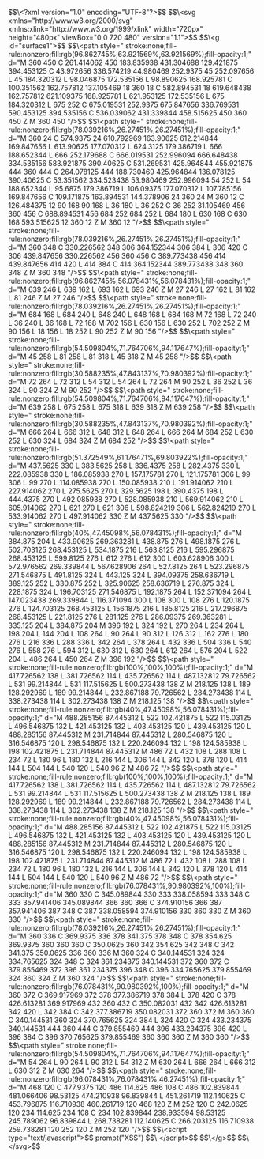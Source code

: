 &dollar;&dollar;&bsol;&lt;&quest;&#120;&#109;&#108;&#32;&#118;&#101;&#114;&#115;&#105;&#111;&#110;&equals;&quot;&#49;&period;&#48;&quot;&#32;&#101;&#110;&#99;&#111;&#100;&#105;&#110;&#103;&equals;&quot;&#85;&#84;&#70;&#45;&#56;&quot;&quest;&gt;&dollar;&dollar;&NewLine;&dollar;&dollar;&bsol;&lt;&#115;&#118;&#103;&#32;&#120;&#109;&#108;&#110;&#115;&equals;&quot;&#104;&#116;&#116;&#112;&colon;&sol;&sol;&#119;&#119;&#119;&period;&#119;&#51;&period;&#111;&#114;&#103;&sol;&#50;&#48;&#48;&#48;&sol;&#115;&#118;&#103;&quot;&#32;&#120;&#109;&#108;&#110;&#115;&colon;&#120;&#108;&#105;&#110;&#107;&equals;&quot;&#104;&#116;&#116;&#112;&colon;&sol;&sol;&#119;&#119;&#119;&period;&#119;&#51;&period;&#111;&#114;&#103;&sol;&#49;&#57;&#57;&#57;&sol;&#120;&#108;&#105;&#110;&#107;&quot;&#32;&#119;&#105;&#100;&#116;&#104;&equals;&quot;&#55;&#50;&#48;&#112;&#120;&quot;&#32;&#104;&#101;&#105;&#103;&#104;&#116;&equals;&quot;&#52;&#56;&#48;&#112;&#120;&quot;&#32;&#118;&#105;&#101;&#119;&#66;&#111;&#120;&equals;&quot;&#48;&#32;&#48;&#32;&#55;&#50;&#48;&#32;&#52;&#56;&#48;&quot;&#32;&#118;&#101;&#114;&#115;&#105;&#111;&#110;&equals;&quot;&#49;&period;&#49;&quot;&gt;&dollar;&dollar;&NewLine;&dollar;&dollar;&bsol;&lt;&#103;&#32;&#105;&#100;&equals;&quot;&#115;&#117;&#114;&#102;&#97;&#99;&#101;&#49;&quot;&gt;&dollar;&dollar;&NewLine;&dollar;&dollar;&bsol;&lt;&#112;&#97;&#116;&#104;&#32;&#115;&#116;&#121;&#108;&#101;&equals;&quot;&#32;&#115;&#116;&#114;&#111;&#107;&#101;&colon;&#110;&#111;&#110;&#101;&semi;&#102;&#105;&#108;&#108;&#45;&#114;&#117;&#108;&#101;&colon;&#110;&#111;&#110;&#122;&#101;&#114;&#111;&semi;&#102;&#105;&#108;&#108;&colon;&#114;&#103;&#98;&lpar;&#57;&#54;&period;&#56;&#54;&#50;&#55;&#52;&#53;&percnt;&comma;&#54;&#51;&period;&#57;&#50;&#49;&#53;&#54;&#57;&percnt;&comma;&#54;&#51;&period;&#57;&#50;&#49;&#53;&#54;&#57;&percnt;&rpar;&semi;&#102;&#105;&#108;&#108;&#45;&#111;&#112;&#97;&#99;&#105;&#116;&#121;&colon;&#49;&semi;&quot;&#32;&#100;&equals;&quot;&#77;&#32;&#51;&#54;&#48;&#32;&#52;&#53;&#48;&#32;&#67;&#32;&#50;&#54;&#49;&period;&#52;&#49;&#52;&#48;&#54;&#50;&#32;&#52;&#53;&#48;&#32;&#49;&#56;&#51;&period;&#56;&#51;&#53;&#57;&#51;&#56;&#32;&#52;&#51;&#49;&period;&#51;&#48;&#52;&#54;&#56;&#56;&#32;&#49;&#50;&#57;&period;&#52;&#50;&#49;&#56;&#55;&#53;&#32;&#51;&#57;&#52;&period;&#52;&#53;&#51;&#49;&#50;&#53;&#32;&#67;&#32;&#52;&#51;&period;&#57;&#55;&#50;&#54;&#53;&#54;&#32;&#51;&#51;&#54;&period;&#53;&#55;&#52;&#50;&#49;&#57;&#32;&#52;&#52;&period;&#57;&#56;&#48;&#52;&#54;&#57;&#32;&#50;&#53;&#50;&period;&#57;&#51;&#55;&#53;&#32;&#52;&#53;&#32;&#50;&#53;&#50;&period;&#48;&#57;&#55;&#54;&#53;&#54;&#32;&#76;&#32;&#52;&#53;&#32;&#49;&#56;&#52;&period;&#51;&#50;&#48;&#51;&#49;&#50;&#32;&#76;&#32;&#57;&#56;&period;&#48;&#52;&#54;&#56;&#55;&#53;&#32;&#49;&#55;&#50;&period;&#53;&#51;&#53;&#49;&#53;&#54;&#32;&#76;&#32;&#57;&#56;&period;&#56;&#57;&#48;&#54;&#50;&#53;&#32;&#49;&#54;&#56;&period;&#57;&#50;&#53;&#55;&#56;&#49;&#32;&#67;&#32;&#49;&#48;&#48;&period;&#51;&#53;&#49;&#53;&#54;&#50;&#32;&#49;&#54;&#50;&period;&#55;&#53;&#55;&#56;&#49;&#50;&#32;&#49;&#51;&#55;&period;&#49;&#48;&#53;&#52;&#54;&#57;&#32;&#49;&#56;&#32;&#51;&#54;&#48;&#32;&#49;&#56;&#32;&#67;&#32;&#53;&#56;&#50;&period;&#56;&#57;&#52;&#53;&#51;&#49;&#32;&#49;&#56;&#32;&#54;&#49;&#57;&period;&#54;&#52;&#56;&#52;&#51;&#56;&#32;&#49;&#54;&#50;&period;&#55;&#53;&#55;&#56;&#49;&#50;&#32;&#54;&#50;&#49;&period;&#49;&#48;&#57;&#51;&#55;&#53;&#32;&#49;&#54;&#56;&period;&#57;&#50;&#53;&#55;&#56;&#49;&#32;&#76;&#32;&#54;&#50;&#49;&period;&#57;&#53;&#51;&#49;&#50;&#53;&#32;&#49;&#55;&#50;&period;&#53;&#51;&#53;&#49;&#53;&#54;&#32;&#76;&#32;&#54;&#55;&#53;&#32;&#49;&#56;&#52;&period;&#51;&#50;&#48;&#51;&#49;&#50;&#32;&#76;&#32;&#54;&#55;&#53;&#32;&#50;&#53;&#50;&#32;&#67;&#32;&#54;&#55;&#53;&period;&#48;&#49;&#57;&#53;&#51;&#49;&#32;&#50;&#53;&#50;&period;&#57;&#51;&#55;&#53;&#32;&#54;&#55;&#53;&period;&#56;&#52;&#55;&#54;&#53;&#54;&#32;&#51;&#51;&#54;&period;&#55;&#54;&#57;&#53;&#51;&#49;&#32;&#53;&#57;&#48;&period;&#52;&#53;&#51;&#49;&#50;&#53;&#32;&#51;&#57;&#52;&period;&#53;&#51;&#53;&#49;&#53;&#54;&#32;&#67;&#32;&#53;&#51;&#54;&period;&#48;&#51;&#57;&#48;&#54;&#50;&#32;&#52;&#51;&#49;&period;&#51;&#51;&#57;&#56;&#52;&#52;&#32;&#52;&#53;&#56;&period;&#53;&#49;&#53;&#54;&#50;&#53;&#32;&#52;&#53;&#48;&#32;&#51;&#54;&#48;&#32;&#52;&#53;&#48;&#32;&#90;&#32;&#77;&#32;&#51;&#54;&#48;&#32;&#52;&#53;&#48;&#32;&quot;&sol;&gt;&dollar;&dollar;&NewLine;&dollar;&dollar;&bsol;&lt;&#112;&#97;&#116;&#104;&#32;&#115;&#116;&#121;&#108;&#101;&equals;&quot;&#32;&#115;&#116;&#114;&#111;&#107;&#101;&colon;&#110;&#111;&#110;&#101;&semi;&#102;&#105;&#108;&#108;&#45;&#114;&#117;&#108;&#101;&colon;&#110;&#111;&#110;&#122;&#101;&#114;&#111;&semi;&#102;&#105;&#108;&#108;&colon;&#114;&#103;&#98;&lpar;&#55;&#56;&period;&#48;&#51;&#57;&#50;&#49;&#54;&percnt;&comma;&#50;&#54;&period;&#50;&#55;&#52;&#53;&#49;&percnt;&comma;&#50;&#54;&period;&#50;&#55;&#52;&#53;&#49;&percnt;&rpar;&semi;&#102;&#105;&#108;&#108;&#45;&#111;&#112;&#97;&#99;&#105;&#116;&#121;&colon;&#49;&semi;&quot;&#32;&#100;&equals;&quot;&#77;&#32;&#51;&#54;&#48;&#32;&#50;&#52;&#32;&#67;&#32;&#53;&#55;&#52;&period;&#57;&#51;&#55;&#53;&#32;&#50;&#52;&#32;&#54;&#49;&#48;&period;&#55;&#57;&#50;&#57;&#54;&#57;&#32;&#49;&#54;&#51;&period;&#57;&#48;&#54;&#50;&#53;&#32;&#54;&#49;&#50;&period;&#50;&#49;&#52;&#56;&#52;&#52;&#32;&#49;&#54;&#57;&period;&#56;&#52;&#55;&#54;&#53;&#54;&#32;&#76;&#32;&#54;&#49;&#51;&period;&#57;&#48;&#54;&#50;&#53;&#32;&#49;&#55;&#55;&period;&#48;&#55;&#48;&#51;&#49;&#50;&#32;&#76;&#32;&#54;&#50;&#52;&period;&#51;&#49;&#50;&#53;&#32;&#49;&#55;&#57;&period;&#51;&#56;&#54;&#55;&#49;&#57;&#32;&#76;&#32;&#54;&#54;&#54;&#32;&#49;&#56;&#56;&period;&#54;&#53;&#50;&#51;&#52;&#52;&#32;&#76;&#32;&#54;&#54;&#54;&#32;&#50;&#53;&#50;&period;&#49;&#55;&#57;&#54;&#56;&#56;&#32;&#67;&#32;&#54;&#54;&#54;&period;&#48;&#49;&#57;&#53;&#51;&#49;&#32;&#50;&#53;&#50;&period;&#57;&#57;&#54;&#48;&#57;&#52;&#32;&#54;&#54;&#54;&period;&#54;&#52;&#56;&#52;&#51;&#56;&#32;&#51;&#51;&#52;&period;&#53;&#51;&#53;&#49;&#53;&#54;&#32;&#53;&#56;&#51;&period;&#57;&#50;&#49;&#56;&#55;&#53;&#32;&#51;&#57;&#48;&period;&#52;&#48;&#54;&#50;&#53;&#32;&#67;&#32;&#53;&#51;&#49;&period;&#50;&#54;&#57;&#53;&#51;&#49;&#32;&#52;&#50;&#53;&period;&#57;&#54;&#52;&#56;&#52;&#52;&#32;&#52;&#53;&#53;&period;&#57;&#50;&#49;&#56;&#55;&#53;&#32;&#52;&#52;&#52;&#32;&#51;&#54;&#48;&#32;&#52;&#52;&#52;&#32;&#67;&#32;&#50;&#54;&#52;&period;&#48;&#55;&#56;&#49;&#50;&#53;&#32;&#52;&#52;&#52;&#32;&#49;&#56;&#56;&period;&#55;&#51;&#48;&#52;&#54;&#57;&#32;&#52;&#50;&#53;&period;&#57;&#54;&#52;&#56;&#52;&#52;&#32;&#49;&#51;&#54;&period;&#48;&#55;&#56;&#49;&#50;&#53;&#32;&#51;&#57;&#48;&period;&#52;&#48;&#54;&#50;&#53;&#32;&#67;&#32;&#53;&#51;&period;&#51;&#53;&#49;&#53;&#54;&#50;&#32;&#51;&#51;&#52;&period;&#53;&#50;&#51;&#52;&#51;&#56;&#32;&#53;&#51;&period;&#57;&#56;&#48;&#52;&#54;&#57;&#32;&#50;&#53;&#50;&period;&#57;&#57;&#54;&#48;&#57;&#52;&#32;&#53;&#52;&#32;&#50;&#53;&#50;&#32;&#76;&#32;&#53;&#52;&#32;&#49;&#56;&#56;&period;&#54;&#53;&#50;&#51;&#52;&#52;&#32;&#76;&#32;&#57;&#53;&period;&#54;&#56;&#55;&#53;&#32;&#49;&#55;&#57;&period;&#51;&#56;&#54;&#55;&#49;&#57;&#32;&#76;&#32;&#49;&#48;&#54;&period;&#48;&#57;&#51;&#55;&#53;&#32;&#49;&#55;&#55;&period;&#48;&#55;&#48;&#51;&#49;&#50;&#32;&#76;&#32;&#49;&#48;&#55;&period;&#55;&#56;&#53;&#49;&#53;&#54;&#32;&#49;&#54;&#57;&period;&#56;&#52;&#55;&#54;&#53;&#54;&#32;&#67;&#32;&#49;&#48;&#57;&period;&#49;&#55;&#49;&#56;&#55;&#53;&#32;&#49;&#54;&#51;&period;&#56;&#57;&#52;&#53;&#51;&#49;&#32;&#49;&#52;&#52;&period;&#51;&#55;&#56;&#57;&#48;&#54;&#32;&#50;&#52;&#32;&#51;&#54;&#48;&#32;&#50;&#52;&#32;&#77;&#32;&#51;&#54;&#48;&#32;&#49;&#50;&#32;&#67;&#32;&#49;&#50;&#54;&period;&#52;&#56;&#52;&#51;&#55;&#53;&#32;&#49;&#50;&#32;&#57;&#48;&#32;&#49;&#54;&#56;&#32;&#57;&#48;&#32;&#49;&#54;&#56;&#32;&#76;&#32;&#51;&#54;&#32;&#49;&#56;&#48;&#32;&#76;&#32;&#51;&#54;&#32;&#50;&#53;&#50;&#32;&#67;&#32;&#51;&#54;&#32;&#50;&#53;&#50;&#32;&#51;&#49;&period;&#49;&#48;&#53;&#52;&#54;&#57;&#32;&#52;&#53;&#54;&#32;&#51;&#54;&#48;&#32;&#52;&#53;&#54;&#32;&#67;&#32;&#54;&#56;&#56;&period;&#56;&#57;&#52;&#53;&#51;&#49;&#32;&#52;&#53;&#54;&#32;&#54;&#56;&#52;&#32;&#50;&#53;&#50;&#32;&#54;&#56;&#52;&#32;&#50;&#53;&#50;&#32;&#76;&#32;&#54;&#56;&#52;&#32;&#49;&#56;&#48;&#32;&#76;&#32;&#54;&#51;&#48;&#32;&#49;&#54;&#56;&#32;&#67;&#32;&#54;&#51;&#48;&#32;&#49;&#54;&#56;&#32;&#53;&#57;&#51;&period;&#53;&#49;&#53;&#54;&#50;&#53;&#32;&#49;&#50;&#32;&#51;&#54;&#48;&#32;&#49;&#50;&#32;&#90;&#32;&#77;&#32;&#51;&#54;&#48;&#32;&#49;&#50;&#32;&quot;&sol;&gt;&dollar;&dollar;&NewLine;&dollar;&dollar;&bsol;&lt;&#112;&#97;&#116;&#104;&#32;&#115;&#116;&#121;&#108;&#101;&equals;&quot;&#32;&#115;&#116;&#114;&#111;&#107;&#101;&colon;&#110;&#111;&#110;&#101;&semi;&#102;&#105;&#108;&#108;&#45;&#114;&#117;&#108;&#101;&colon;&#110;&#111;&#110;&#122;&#101;&#114;&#111;&semi;&#102;&#105;&#108;&#108;&colon;&#114;&#103;&#98;&lpar;&#55;&#56;&period;&#48;&#51;&#57;&#50;&#49;&#54;&percnt;&comma;&#50;&#54;&period;&#50;&#55;&#52;&#53;&#49;&percnt;&comma;&#50;&#54;&period;&#50;&#55;&#52;&#53;&#49;&percnt;&rpar;&semi;&#102;&#105;&#108;&#108;&#45;&#111;&#112;&#97;&#99;&#105;&#116;&#121;&colon;&#49;&semi;&quot;&#32;&#100;&equals;&quot;&#77;&#32;&#51;&#54;&#48;&#32;&#51;&#52;&#56;&#32;&#67;&#32;&#51;&#51;&#48;&period;&#50;&#50;&#54;&#53;&#54;&#50;&#32;&#51;&#52;&#56;&#32;&#51;&#48;&#54;&#32;&#51;&#54;&#52;&period;&#49;&#53;&#50;&#51;&#52;&#52;&#32;&#51;&#48;&#54;&#32;&#51;&#56;&#52;&#32;&#76;&#32;&#51;&#48;&#54;&#32;&#52;&#50;&#48;&#32;&#67;&#32;&#51;&#48;&#54;&#32;&#52;&#51;&#57;&period;&#56;&#52;&#55;&#54;&#53;&#54;&#32;&#51;&#51;&#48;&period;&#50;&#50;&#54;&#53;&#54;&#50;&#32;&#52;&#53;&#54;&#32;&#51;&#54;&#48;&#32;&#52;&#53;&#54;&#32;&#67;&#32;&#51;&#56;&#57;&period;&#55;&#55;&#51;&#52;&#51;&#56;&#32;&#52;&#53;&#54;&#32;&#52;&#49;&#52;&#32;&#52;&#51;&#57;&period;&#56;&#52;&#55;&#54;&#53;&#54;&#32;&#52;&#49;&#52;&#32;&#52;&#50;&#48;&#32;&#76;&#32;&#52;&#49;&#52;&#32;&#51;&#56;&#52;&#32;&#67;&#32;&#52;&#49;&#52;&#32;&#51;&#54;&#52;&period;&#49;&#53;&#50;&#51;&#52;&#52;&#32;&#51;&#56;&#57;&period;&#55;&#55;&#51;&#52;&#51;&#56;&#32;&#51;&#52;&#56;&#32;&#51;&#54;&#48;&#32;&#51;&#52;&#56;&#32;&#90;&#32;&#77;&#32;&#51;&#54;&#48;&#32;&#51;&#52;&#56;&#32;&quot;&sol;&gt;&dollar;&dollar;&NewLine;&dollar;&dollar;&bsol;&lt;&#112;&#97;&#116;&#104;&#32;&#115;&#116;&#121;&#108;&#101;&equals;&quot;&#32;&#115;&#116;&#114;&#111;&#107;&#101;&colon;&#110;&#111;&#110;&#101;&semi;&#102;&#105;&#108;&#108;&#45;&#114;&#117;&#108;&#101;&colon;&#110;&#111;&#110;&#122;&#101;&#114;&#111;&semi;&#102;&#105;&#108;&#108;&colon;&#114;&#103;&#98;&lpar;&#57;&#54;&period;&#56;&#54;&#50;&#55;&#52;&#53;&percnt;&comma;&#53;&#54;&period;&#48;&#55;&#56;&#52;&#51;&#49;&percnt;&comma;&#53;&#54;&period;&#48;&#55;&#56;&#52;&#51;&#49;&percnt;&rpar;&semi;&#102;&#105;&#108;&#108;&#45;&#111;&#112;&#97;&#99;&#105;&#116;&#121;&colon;&#49;&semi;&quot;&#32;&#100;&equals;&quot;&#77;&#32;&#54;&#51;&#57;&#32;&#50;&#52;&#54;&#32;&#76;&#32;&#54;&#51;&#57;&#32;&#49;&#54;&#50;&#32;&#76;&#32;&#54;&#57;&#51;&#32;&#49;&#54;&#50;&#32;&#76;&#32;&#54;&#57;&#51;&#32;&#50;&#52;&#54;&#32;&#90;&#32;&#77;&#32;&#50;&#55;&#32;&#50;&#52;&#54;&#32;&#76;&#32;&#50;&#55;&#32;&#49;&#54;&#50;&#32;&#76;&#32;&#56;&#49;&#32;&#49;&#54;&#50;&#32;&#76;&#32;&#56;&#49;&#32;&#50;&#52;&#54;&#32;&#90;&#32;&#77;&#32;&#50;&#55;&#32;&#50;&#52;&#54;&#32;&quot;&sol;&gt;&dollar;&dollar;&NewLine;&dollar;&dollar;&bsol;&lt;&#112;&#97;&#116;&#104;&#32;&#115;&#116;&#121;&#108;&#101;&equals;&quot;&#32;&#115;&#116;&#114;&#111;&#107;&#101;&colon;&#110;&#111;&#110;&#101;&semi;&#102;&#105;&#108;&#108;&#45;&#114;&#117;&#108;&#101;&colon;&#110;&#111;&#110;&#122;&#101;&#114;&#111;&semi;&#102;&#105;&#108;&#108;&colon;&#114;&#103;&#98;&lpar;&#55;&#56;&period;&#48;&#51;&#57;&#50;&#49;&#54;&percnt;&comma;&#50;&#54;&period;&#50;&#55;&#52;&#53;&#49;&percnt;&comma;&#50;&#54;&period;&#50;&#55;&#52;&#53;&#49;&percnt;&rpar;&semi;&#102;&#105;&#108;&#108;&#45;&#111;&#112;&#97;&#99;&#105;&#116;&#121;&colon;&#49;&semi;&quot;&#32;&#100;&equals;&quot;&#77;&#32;&#54;&#56;&#52;&#32;&#49;&#54;&#56;&#32;&#76;&#32;&#54;&#56;&#52;&#32;&#50;&#52;&#48;&#32;&#76;&#32;&#54;&#52;&#56;&#32;&#50;&#52;&#48;&#32;&#76;&#32;&#54;&#52;&#56;&#32;&#49;&#54;&#56;&#32;&#76;&#32;&#54;&#56;&#52;&#32;&#49;&#54;&#56;&#32;&#77;&#32;&#55;&#50;&#32;&#49;&#54;&#56;&#32;&#76;&#32;&#55;&#50;&#32;&#50;&#52;&#48;&#32;&#76;&#32;&#51;&#54;&#32;&#50;&#52;&#48;&#32;&#76;&#32;&#51;&#54;&#32;&#49;&#54;&#56;&#32;&#76;&#32;&#55;&#50;&#32;&#49;&#54;&#56;&#32;&#77;&#32;&#55;&#48;&#50;&#32;&#49;&#53;&#54;&#32;&#76;&#32;&#54;&#51;&#48;&#32;&#49;&#53;&#54;&#32;&#76;&#32;&#54;&#51;&#48;&#32;&#50;&#53;&#50;&#32;&#76;&#32;&#55;&#48;&#50;&#32;&#50;&#53;&#50;&#32;&#90;&#32;&#77;&#32;&#57;&#48;&#32;&#49;&#53;&#54;&#32;&#76;&#32;&#49;&#56;&#32;&#49;&#53;&#54;&#32;&#76;&#32;&#49;&#56;&#32;&#50;&#53;&#50;&#32;&#76;&#32;&#57;&#48;&#32;&#50;&#53;&#50;&#32;&#90;&#32;&#77;&#32;&#57;&#48;&#32;&#49;&#53;&#54;&#32;&quot;&sol;&gt;&dollar;&dollar;&NewLine;&dollar;&dollar;&bsol;&lt;&#112;&#97;&#116;&#104;&#32;&#115;&#116;&#121;&#108;&#101;&equals;&quot;&#32;&#115;&#116;&#114;&#111;&#107;&#101;&colon;&#110;&#111;&#110;&#101;&semi;&#102;&#105;&#108;&#108;&#45;&#114;&#117;&#108;&#101;&colon;&#110;&#111;&#110;&#122;&#101;&#114;&#111;&semi;&#102;&#105;&#108;&#108;&colon;&#114;&#103;&#98;&lpar;&#53;&#52;&period;&#53;&#48;&#57;&#56;&#48;&#52;&percnt;&comma;&#55;&#49;&period;&#55;&#54;&#52;&#55;&#48;&#54;&percnt;&comma;&#57;&#52;&period;&#49;&#49;&#55;&#54;&#52;&#55;&percnt;&rpar;&semi;&#102;&#105;&#108;&#108;&#45;&#111;&#112;&#97;&#99;&#105;&#116;&#121;&colon;&#49;&semi;&quot;&#32;&#100;&equals;&quot;&#77;&#32;&#52;&#53;&#32;&#50;&#53;&#56;&#32;&#76;&#32;&#56;&#49;&#32;&#50;&#53;&#56;&#32;&#76;&#32;&#56;&#49;&#32;&#51;&#49;&#56;&#32;&#76;&#32;&#52;&#53;&#32;&#51;&#49;&#56;&#32;&#90;&#32;&#77;&#32;&#52;&#53;&#32;&#50;&#53;&#56;&#32;&quot;&sol;&gt;&dollar;&dollar;&NewLine;&dollar;&dollar;&bsol;&lt;&#112;&#97;&#116;&#104;&#32;&#115;&#116;&#121;&#108;&#101;&equals;&quot;&#32;&#115;&#116;&#114;&#111;&#107;&#101;&colon;&#110;&#111;&#110;&#101;&semi;&#102;&#105;&#108;&#108;&#45;&#114;&#117;&#108;&#101;&colon;&#110;&#111;&#110;&#122;&#101;&#114;&#111;&semi;&#102;&#105;&#108;&#108;&colon;&#114;&#103;&#98;&lpar;&#51;&#48;&period;&#53;&#56;&#56;&#50;&#51;&#53;&percnt;&comma;&#52;&#55;&period;&#56;&#52;&#51;&#49;&#51;&#55;&percnt;&comma;&#55;&#48;&period;&#57;&#56;&#48;&#51;&#57;&#50;&percnt;&rpar;&semi;&#102;&#105;&#108;&#108;&#45;&#111;&#112;&#97;&#99;&#105;&#116;&#121;&colon;&#49;&semi;&quot;&#32;&#100;&equals;&quot;&#77;&#32;&#55;&#50;&#32;&#50;&#54;&#52;&#32;&#76;&#32;&#55;&#50;&#32;&#51;&#49;&#50;&#32;&#76;&#32;&#53;&#52;&#32;&#51;&#49;&#50;&#32;&#76;&#32;&#53;&#52;&#32;&#50;&#54;&#52;&#32;&#76;&#32;&#55;&#50;&#32;&#50;&#54;&#52;&#32;&#77;&#32;&#57;&#48;&#32;&#50;&#53;&#50;&#32;&#76;&#32;&#51;&#54;&#32;&#50;&#53;&#50;&#32;&#76;&#32;&#51;&#54;&#32;&#51;&#50;&#52;&#32;&#76;&#32;&#57;&#48;&#32;&#51;&#50;&#52;&#32;&#90;&#32;&#77;&#32;&#57;&#48;&#32;&#50;&#53;&#50;&#32;&quot;&sol;&gt;&dollar;&dollar;&NewLine;&dollar;&dollar;&bsol;&lt;&#112;&#97;&#116;&#104;&#32;&#115;&#116;&#121;&#108;&#101;&equals;&quot;&#32;&#115;&#116;&#114;&#111;&#107;&#101;&colon;&#110;&#111;&#110;&#101;&semi;&#102;&#105;&#108;&#108;&#45;&#114;&#117;&#108;&#101;&colon;&#110;&#111;&#110;&#122;&#101;&#114;&#111;&semi;&#102;&#105;&#108;&#108;&colon;&#114;&#103;&#98;&lpar;&#53;&#52;&period;&#53;&#48;&#57;&#56;&#48;&#52;&percnt;&comma;&#55;&#49;&period;&#55;&#54;&#52;&#55;&#48;&#54;&percnt;&comma;&#57;&#52;&period;&#49;&#49;&#55;&#54;&#52;&#55;&percnt;&rpar;&semi;&#102;&#105;&#108;&#108;&#45;&#111;&#112;&#97;&#99;&#105;&#116;&#121;&colon;&#49;&semi;&quot;&#32;&#100;&equals;&quot;&#77;&#32;&#54;&#51;&#57;&#32;&#50;&#53;&#56;&#32;&#76;&#32;&#54;&#55;&#53;&#32;&#50;&#53;&#56;&#32;&#76;&#32;&#54;&#55;&#53;&#32;&#51;&#49;&#56;&#32;&#76;&#32;&#54;&#51;&#57;&#32;&#51;&#49;&#56;&#32;&#90;&#32;&#77;&#32;&#54;&#51;&#57;&#32;&#50;&#53;&#56;&#32;&quot;&sol;&gt;&dollar;&dollar;&NewLine;&dollar;&dollar;&bsol;&lt;&#112;&#97;&#116;&#104;&#32;&#115;&#116;&#121;&#108;&#101;&equals;&quot;&#32;&#115;&#116;&#114;&#111;&#107;&#101;&colon;&#110;&#111;&#110;&#101;&semi;&#102;&#105;&#108;&#108;&#45;&#114;&#117;&#108;&#101;&colon;&#110;&#111;&#110;&#122;&#101;&#114;&#111;&semi;&#102;&#105;&#108;&#108;&colon;&#114;&#103;&#98;&lpar;&#51;&#48;&period;&#53;&#56;&#56;&#50;&#51;&#53;&percnt;&comma;&#52;&#55;&period;&#56;&#52;&#51;&#49;&#51;&#55;&percnt;&comma;&#55;&#48;&period;&#57;&#56;&#48;&#51;&#57;&#50;&percnt;&rpar;&semi;&#102;&#105;&#108;&#108;&#45;&#111;&#112;&#97;&#99;&#105;&#116;&#121;&colon;&#49;&semi;&quot;&#32;&#100;&equals;&quot;&#77;&#32;&#54;&#54;&#54;&#32;&#50;&#54;&#52;&#32;&#76;&#32;&#54;&#54;&#54;&#32;&#51;&#49;&#50;&#32;&#76;&#32;&#54;&#52;&#56;&#32;&#51;&#49;&#50;&#32;&#76;&#32;&#54;&#52;&#56;&#32;&#50;&#54;&#52;&#32;&#76;&#32;&#54;&#54;&#54;&#32;&#50;&#54;&#52;&#32;&#77;&#32;&#54;&#56;&#52;&#32;&#50;&#53;&#50;&#32;&#76;&#32;&#54;&#51;&#48;&#32;&#50;&#53;&#50;&#32;&#76;&#32;&#54;&#51;&#48;&#32;&#51;&#50;&#52;&#32;&#76;&#32;&#54;&#56;&#52;&#32;&#51;&#50;&#52;&#32;&#90;&#32;&#77;&#32;&#54;&#56;&#52;&#32;&#50;&#53;&#50;&#32;&quot;&sol;&gt;&dollar;&dollar;&NewLine;&dollar;&dollar;&bsol;&lt;&#112;&#97;&#116;&#104;&#32;&#115;&#116;&#121;&#108;&#101;&equals;&quot;&#32;&#115;&#116;&#114;&#111;&#107;&#101;&colon;&#110;&#111;&#110;&#101;&semi;&#102;&#105;&#108;&#108;&#45;&#114;&#117;&#108;&#101;&colon;&#110;&#111;&#110;&#122;&#101;&#114;&#111;&semi;&#102;&#105;&#108;&#108;&colon;&#114;&#103;&#98;&lpar;&#53;&#49;&period;&#51;&#55;&#50;&#53;&#52;&#57;&percnt;&comma;&#54;&#49;&period;&#49;&#55;&#54;&#52;&#55;&#49;&percnt;&comma;&#54;&#57;&period;&#56;&#48;&#51;&#57;&#50;&#50;&percnt;&rpar;&semi;&#102;&#105;&#108;&#108;&#45;&#111;&#112;&#97;&#99;&#105;&#116;&#121;&colon;&#49;&semi;&quot;&#32;&#100;&equals;&quot;&#77;&#32;&#52;&#51;&#55;&period;&#53;&#54;&#50;&#53;&#32;&#51;&#51;&#48;&#32;&#76;&#32;&#51;&#56;&#51;&period;&#53;&#54;&#50;&#53;&#32;&#50;&#53;&#56;&#32;&#76;&#32;&#51;&#51;&#54;&period;&#52;&#51;&#55;&#53;&#32;&#50;&#53;&#56;&#32;&#76;&#32;&#50;&#56;&#50;&period;&#52;&#51;&#55;&#53;&#32;&#51;&#51;&#48;&#32;&#76;&#32;&#50;&#50;&#50;&period;&#48;&#56;&#53;&#57;&#51;&#56;&#32;&#51;&#51;&#48;&#32;&#76;&#32;&#49;&#56;&#54;&period;&#48;&#56;&#53;&#57;&#51;&#56;&#32;&#50;&#55;&#48;&#32;&#76;&#32;&#49;&#53;&#55;&period;&#49;&#55;&#53;&#55;&#56;&#49;&#32;&#50;&#55;&#48;&#32;&#76;&#32;&#49;&#50;&#49;&period;&#49;&#55;&#53;&#55;&#56;&#49;&#32;&#51;&#48;&#54;&#32;&#76;&#32;&#57;&#57;&#32;&#51;&#48;&#54;&#32;&#76;&#32;&#57;&#57;&#32;&#50;&#55;&#48;&#32;&#76;&#32;&#49;&#49;&#52;&period;&#48;&#56;&#53;&#57;&#51;&#56;&#32;&#50;&#55;&#48;&#32;&#76;&#32;&#49;&#53;&#48;&period;&#48;&#56;&#53;&#57;&#51;&#56;&#32;&#50;&#49;&#48;&#32;&#76;&#32;&#49;&#57;&#49;&period;&#57;&#49;&#52;&#48;&#54;&#50;&#32;&#50;&#49;&#48;&#32;&#76;&#32;&#50;&#50;&#55;&period;&#57;&#49;&#52;&#48;&#54;&#50;&#32;&#50;&#55;&#48;&#32;&#76;&#32;&#50;&#55;&#53;&period;&#53;&#54;&#50;&#53;&#32;&#50;&#55;&#48;&#32;&#76;&#32;&#51;&#50;&#57;&period;&#53;&#54;&#50;&#53;&#32;&#49;&#57;&#56;&#32;&#76;&#32;&#51;&#57;&#48;&period;&#52;&#51;&#55;&#53;&#32;&#49;&#57;&#56;&#32;&#76;&#32;&#52;&#52;&#52;&period;&#52;&#51;&#55;&#53;&#32;&#50;&#55;&#48;&#32;&#76;&#32;&#52;&#57;&#50;&period;&#48;&#56;&#53;&#57;&#51;&#56;&#32;&#50;&#55;&#48;&#32;&#76;&#32;&#53;&#50;&#56;&period;&#48;&#56;&#53;&#57;&#51;&#56;&#32;&#50;&#49;&#48;&#32;&#76;&#32;&#53;&#54;&#57;&period;&#57;&#49;&#52;&#48;&#54;&#50;&#32;&#50;&#49;&#48;&#32;&#76;&#32;&#54;&#48;&#53;&period;&#57;&#49;&#52;&#48;&#54;&#50;&#32;&#50;&#55;&#48;&#32;&#76;&#32;&#54;&#50;&#49;&#32;&#50;&#55;&#48;&#32;&#76;&#32;&#54;&#50;&#49;&#32;&#51;&#48;&#54;&#32;&#76;&#32;&#53;&#57;&#56;&period;&#56;&#50;&#52;&#50;&#49;&#57;&#32;&#51;&#48;&#54;&#32;&#76;&#32;&#53;&#54;&#50;&period;&#56;&#50;&#52;&#50;&#49;&#57;&#32;&#50;&#55;&#48;&#32;&#76;&#32;&#53;&#51;&#51;&period;&#57;&#49;&#52;&#48;&#54;&#50;&#32;&#50;&#55;&#48;&#32;&#76;&#32;&#52;&#57;&#55;&period;&#57;&#49;&#52;&#48;&#54;&#50;&#32;&#51;&#51;&#48;&#32;&#90;&#32;&#77;&#32;&#52;&#51;&#55;&period;&#53;&#54;&#50;&#53;&#32;&#51;&#51;&#48;&#32;&quot;&sol;&gt;&dollar;&dollar;&NewLine;&dollar;&dollar;&bsol;&lt;&#112;&#97;&#116;&#104;&#32;&#115;&#116;&#121;&#108;&#101;&equals;&quot;&#32;&#115;&#116;&#114;&#111;&#107;&#101;&colon;&#110;&#111;&#110;&#101;&semi;&#102;&#105;&#108;&#108;&#45;&#114;&#117;&#108;&#101;&colon;&#110;&#111;&#110;&#122;&#101;&#114;&#111;&semi;&#102;&#105;&#108;&#108;&colon;&#114;&#103;&#98;&lpar;&#52;&#48;&percnt;&comma;&#52;&#55;&period;&#52;&#53;&#48;&#57;&#56;&percnt;&comma;&#53;&#54;&period;&#48;&#55;&#56;&#52;&#51;&#49;&percnt;&rpar;&semi;&#102;&#105;&#108;&#108;&#45;&#111;&#112;&#97;&#99;&#105;&#116;&#121;&colon;&#49;&semi;&quot;&#32;&#100;&equals;&quot;&#77;&#32;&#51;&#56;&#52;&period;&#56;&#55;&#53;&#32;&#50;&#48;&#52;&#32;&#76;&#32;&#52;&#51;&#51;&period;&#57;&#48;&#54;&#50;&#53;&#32;&#50;&#54;&#57;&period;&#51;&#54;&#51;&#50;&#56;&#49;&#32;&#76;&#32;&#52;&#51;&#56;&period;&#56;&#55;&#53;&#32;&#50;&#55;&#54;&#32;&#76;&#32;&#52;&#57;&#56;&period;&#49;&#56;&#55;&#53;&#32;&#50;&#55;&#54;&#32;&#76;&#32;&#53;&#48;&#50;&period;&#55;&#48;&#51;&#49;&#50;&#53;&#32;&#50;&#54;&#56;&period;&#52;&#53;&#51;&#49;&#50;&#53;&#32;&#76;&#32;&#53;&#51;&#52;&period;&#49;&#56;&#55;&#53;&#32;&#50;&#49;&#54;&#32;&#76;&#32;&#53;&#54;&#51;&period;&#56;&#49;&#50;&#53;&#32;&#50;&#49;&#54;&#32;&#76;&#32;&#53;&#57;&#53;&period;&#50;&#57;&#54;&#56;&#55;&#53;&#32;&#50;&#54;&#56;&period;&#52;&#53;&#51;&#49;&#50;&#53;&#32;&#76;&#32;&#53;&#57;&#57;&period;&#56;&#49;&#50;&#53;&#32;&#50;&#55;&#54;&#32;&#76;&#32;&#54;&#49;&#50;&#32;&#50;&#55;&#54;&#32;&#76;&#32;&#54;&#49;&#50;&#32;&#51;&#48;&#48;&#32;&#76;&#32;&#54;&#48;&#51;&period;&#54;&#50;&#56;&#57;&#48;&#54;&#32;&#51;&#48;&#48;&#32;&#76;&#32;&#53;&#55;&#50;&period;&#57;&#55;&#54;&#53;&#54;&#50;&#32;&#50;&#54;&#57;&period;&#51;&#51;&#57;&#56;&#52;&#52;&#32;&#76;&#32;&#53;&#54;&#55;&period;&#54;&#50;&#56;&#57;&#48;&#54;&#32;&#50;&#54;&#52;&#32;&#76;&#32;&#53;&#50;&#55;&period;&#56;&#49;&#50;&#53;&#32;&#50;&#54;&#52;&#32;&#76;&#32;&#53;&#50;&#51;&period;&#50;&#57;&#54;&#56;&#55;&#53;&#32;&#50;&#55;&#49;&period;&#53;&#52;&#54;&#56;&#55;&#53;&#32;&#76;&#32;&#52;&#57;&#49;&period;&#56;&#49;&#50;&#53;&#32;&#51;&#50;&#52;&#32;&#76;&#32;&#52;&#52;&#51;&period;&#49;&#50;&#53;&#32;&#51;&#50;&#52;&#32;&#76;&#32;&#51;&#57;&#52;&period;&#48;&#57;&#51;&#55;&#53;&#32;&#50;&#53;&#56;&period;&#54;&#51;&#54;&#55;&#49;&#57;&#32;&#76;&#32;&#51;&#56;&#57;&period;&#49;&#50;&#53;&#32;&#50;&#53;&#50;&#32;&#76;&#32;&#51;&#51;&#48;&period;&#56;&#55;&#53;&#32;&#50;&#53;&#50;&#32;&#76;&#32;&#51;&#50;&#53;&period;&#57;&#48;&#54;&#50;&#53;&#32;&#50;&#53;&#56;&period;&#54;&#51;&#54;&#55;&#49;&#57;&#32;&#76;&#32;&#50;&#55;&#54;&period;&#56;&#55;&#53;&#32;&#51;&#50;&#52;&#32;&#76;&#32;&#50;&#50;&#56;&period;&#49;&#56;&#55;&#53;&#32;&#51;&#50;&#52;&#32;&#76;&#32;&#49;&#57;&#54;&period;&#55;&#48;&#51;&#49;&#50;&#53;&#32;&#50;&#55;&#49;&period;&#53;&#52;&#54;&#56;&#55;&#53;&#32;&#76;&#32;&#49;&#57;&#50;&period;&#49;&#56;&#55;&#53;&#32;&#50;&#54;&#52;&#32;&#76;&#32;&#49;&#53;&#50;&period;&#51;&#55;&#49;&#48;&#57;&#52;&#32;&#50;&#54;&#52;&#32;&#76;&#32;&#49;&#52;&#55;&period;&#48;&#50;&#51;&#52;&#51;&#56;&#32;&#50;&#54;&#57;&period;&#51;&#51;&#57;&#56;&#52;&#52;&#32;&#76;&#32;&#49;&#49;&#54;&period;&#51;&#55;&#49;&#48;&#57;&#52;&#32;&#51;&#48;&#48;&#32;&#76;&#32;&#49;&#48;&#56;&#32;&#51;&#48;&#48;&#32;&#76;&#32;&#49;&#48;&#56;&#32;&#50;&#55;&#54;&#32;&#76;&#32;&#49;&#50;&#48;&period;&#49;&#56;&#55;&#53;&#32;&#50;&#55;&#54;&#32;&#76;&#32;&#49;&#50;&#52;&period;&#55;&#48;&#51;&#49;&#50;&#53;&#32;&#50;&#54;&#56;&period;&#52;&#53;&#51;&#49;&#50;&#53;&#32;&#76;&#32;&#49;&#53;&#54;&period;&#49;&#56;&#55;&#53;&#32;&#50;&#49;&#54;&#32;&#76;&#32;&#49;&#56;&#53;&period;&#56;&#49;&#50;&#53;&#32;&#50;&#49;&#54;&#32;&#76;&#32;&#50;&#49;&#55;&period;&#50;&#57;&#54;&#56;&#55;&#53;&#32;&#50;&#54;&#56;&period;&#52;&#53;&#51;&#49;&#50;&#53;&#32;&#76;&#32;&#50;&#50;&#49;&period;&#56;&#49;&#50;&#53;&#32;&#50;&#55;&#54;&#32;&#76;&#32;&#50;&#56;&#49;&period;&#49;&#50;&#53;&#32;&#50;&#55;&#54;&#32;&#76;&#32;&#50;&#56;&#54;&period;&#48;&#57;&#51;&#55;&#53;&#32;&#50;&#54;&#57;&period;&#51;&#54;&#51;&#50;&#56;&#49;&#32;&#76;&#32;&#51;&#51;&#53;&period;&#49;&#50;&#53;&#32;&#50;&#48;&#52;&#32;&#76;&#32;&#51;&#56;&#52;&period;&#56;&#55;&#53;&#32;&#50;&#48;&#52;&#32;&#77;&#32;&#51;&#57;&#54;&#32;&#49;&#57;&#50;&#32;&#76;&#32;&#51;&#50;&#52;&#32;&#49;&#57;&#50;&#32;&#76;&#32;&#50;&#55;&#48;&#32;&#50;&#54;&#52;&#32;&#76;&#32;&#50;&#51;&#52;&#32;&#50;&#54;&#52;&#32;&#76;&#32;&#49;&#57;&#56;&#32;&#50;&#48;&#52;&#32;&#76;&#32;&#49;&#52;&#52;&#32;&#50;&#48;&#52;&#32;&#76;&#32;&#49;&#48;&#56;&#32;&#50;&#54;&#52;&#32;&#76;&#32;&#57;&#48;&#32;&#50;&#54;&#52;&#32;&#76;&#32;&#57;&#48;&#32;&#51;&#49;&#50;&#32;&#76;&#32;&#49;&#50;&#54;&#32;&#51;&#49;&#50;&#32;&#76;&#32;&#49;&#54;&#50;&#32;&#50;&#55;&#54;&#32;&#76;&#32;&#49;&#56;&#48;&#32;&#50;&#55;&#54;&#32;&#76;&#32;&#50;&#49;&#54;&#32;&#51;&#51;&#54;&#32;&#76;&#32;&#50;&#56;&#56;&#32;&#51;&#51;&#54;&#32;&#76;&#32;&#51;&#52;&#50;&#32;&#50;&#54;&#52;&#32;&#76;&#32;&#51;&#55;&#56;&#32;&#50;&#54;&#52;&#32;&#76;&#32;&#52;&#51;&#50;&#32;&#51;&#51;&#54;&#32;&#76;&#32;&#53;&#48;&#52;&#32;&#51;&#51;&#54;&#32;&#76;&#32;&#53;&#52;&#48;&#32;&#50;&#55;&#54;&#32;&#76;&#32;&#53;&#53;&#56;&#32;&#50;&#55;&#54;&#32;&#76;&#32;&#53;&#57;&#52;&#32;&#51;&#49;&#50;&#32;&#76;&#32;&#54;&#51;&#48;&#32;&#51;&#49;&#50;&#32;&#76;&#32;&#54;&#51;&#48;&#32;&#50;&#54;&#52;&#32;&#76;&#32;&#54;&#49;&#50;&#32;&#50;&#54;&#52;&#32;&#76;&#32;&#53;&#55;&#54;&#32;&#50;&#48;&#52;&#32;&#76;&#32;&#53;&#50;&#50;&#32;&#50;&#48;&#52;&#32;&#76;&#32;&#52;&#56;&#54;&#32;&#50;&#54;&#52;&#32;&#76;&#32;&#52;&#53;&#48;&#32;&#50;&#54;&#52;&#32;&#90;&#32;&#77;&#32;&#51;&#57;&#54;&#32;&#49;&#57;&#50;&#32;&quot;&sol;&gt;&dollar;&dollar;&NewLine;&dollar;&dollar;&bsol;&lt;&#112;&#97;&#116;&#104;&#32;&#115;&#116;&#121;&#108;&#101;&equals;&quot;&#32;&#115;&#116;&#114;&#111;&#107;&#101;&colon;&#110;&#111;&#110;&#101;&semi;&#102;&#105;&#108;&#108;&#45;&#114;&#117;&#108;&#101;&colon;&#110;&#111;&#110;&#122;&#101;&#114;&#111;&semi;&#102;&#105;&#108;&#108;&colon;&#114;&#103;&#98;&lpar;&#49;&#48;&#48;&percnt;&comma;&#49;&#48;&#48;&percnt;&comma;&#49;&#48;&#48;&percnt;&rpar;&semi;&#102;&#105;&#108;&#108;&#45;&#111;&#112;&#97;&#99;&#105;&#116;&#121;&colon;&#49;&semi;&quot;&#32;&#100;&equals;&quot;&#77;&#32;&#52;&#49;&#55;&period;&#55;&#50;&#54;&#53;&#54;&#50;&#32;&#49;&#51;&#56;&#32;&#76;&#32;&#51;&#56;&#49;&period;&#55;&#50;&#54;&#53;&#54;&#50;&#32;&#49;&#49;&#52;&#32;&#76;&#32;&#52;&#51;&#53;&period;&#55;&#50;&#54;&#53;&#54;&#50;&#32;&#49;&#49;&#52;&#32;&#76;&#32;&#52;&#56;&#55;&period;&#49;&#51;&#50;&#56;&#49;&#50;&#32;&#55;&#57;&period;&#55;&#50;&#54;&#53;&#54;&#50;&#32;&#76;&#32;&#53;&#51;&#49;&#32;&#57;&#57;&period;&#50;&#49;&#52;&#56;&#52;&#52;&#32;&#76;&#32;&#53;&#51;&#49;&#32;&#49;&#49;&#55;&period;&#53;&#49;&#53;&#54;&#50;&#53;&#32;&#76;&#32;&#53;&#48;&#48;&period;&#50;&#55;&#51;&#52;&#51;&#56;&#32;&#49;&#51;&#56;&#32;&#90;&#32;&#77;&#32;&#50;&#49;&#56;&period;&#49;&#50;&#53;&#32;&#49;&#51;&#56;&#32;&#76;&#32;&#49;&#56;&#57;&#32;&#49;&#50;&#56;&period;&#50;&#57;&#50;&#57;&#54;&#57;&#32;&#76;&#32;&#49;&#56;&#57;&#32;&#57;&#57;&period;&#50;&#49;&#52;&#56;&#52;&#52;&#32;&#76;&#32;&#50;&#51;&#50;&period;&#56;&#54;&#55;&#49;&#56;&#56;&#32;&#55;&#57;&period;&#55;&#50;&#54;&#53;&#54;&#50;&#32;&#76;&#32;&#50;&#56;&#52;&period;&#50;&#55;&#51;&#52;&#51;&#56;&#32;&#49;&#49;&#52;&#32;&#76;&#32;&#51;&#51;&#56;&period;&#50;&#55;&#51;&#52;&#51;&#56;&#32;&#49;&#49;&#52;&#32;&#76;&#32;&#51;&#48;&#50;&period;&#50;&#55;&#51;&#52;&#51;&#56;&#32;&#49;&#51;&#56;&#32;&#90;&#32;&#77;&#32;&#50;&#49;&#56;&period;&#49;&#50;&#53;&#32;&#49;&#51;&#56;&#32;&quot;&sol;&gt;&dollar;&dollar;&NewLine;&dollar;&dollar;&bsol;&lt;&#112;&#97;&#116;&#104;&#32;&#115;&#116;&#121;&#108;&#101;&equals;&quot;&#32;&#115;&#116;&#114;&#111;&#107;&#101;&colon;&#110;&#111;&#110;&#101;&semi;&#102;&#105;&#108;&#108;&#45;&#114;&#117;&#108;&#101;&colon;&#110;&#111;&#110;&#122;&#101;&#114;&#111;&semi;&#102;&#105;&#108;&#108;&colon;&#114;&#103;&#98;&lpar;&#52;&#48;&percnt;&comma;&#52;&#55;&period;&#52;&#53;&#48;&#57;&#56;&percnt;&comma;&#53;&#54;&period;&#48;&#55;&#56;&#52;&#51;&#49;&percnt;&rpar;&semi;&#102;&#105;&#108;&#108;&#45;&#111;&#112;&#97;&#99;&#105;&#116;&#121;&colon;&#49;&semi;&quot;&#32;&#100;&equals;&quot;&#77;&#32;&#52;&#56;&#56;&period;&#50;&#56;&#53;&#49;&#53;&#54;&#32;&#56;&#55;&period;&#52;&#52;&#53;&#51;&#49;&#50;&#32;&#76;&#32;&#53;&#50;&#50;&#32;&#49;&#48;&#50;&period;&#52;&#50;&#49;&#56;&#55;&#53;&#32;&#76;&#32;&#53;&#50;&#50;&#32;&#49;&#49;&#53;&period;&#48;&#51;&#49;&#50;&#53;&#32;&#76;&#32;&#52;&#57;&#54;&period;&#53;&#52;&#54;&#56;&#55;&#53;&#32;&#49;&#51;&#50;&#32;&#76;&#32;&#52;&#50;&#49;&period;&#52;&#53;&#51;&#49;&#50;&#53;&#32;&#49;&#51;&#50;&#32;&#76;&#32;&#52;&#48;&#51;&period;&#52;&#53;&#51;&#49;&#50;&#53;&#32;&#49;&#50;&#48;&#32;&#76;&#32;&#52;&#51;&#57;&period;&#52;&#53;&#51;&#49;&#50;&#53;&#32;&#49;&#50;&#48;&#32;&#76;&#32;&#52;&#56;&#56;&period;&#50;&#56;&#53;&#49;&#53;&#54;&#32;&#56;&#55;&period;&#52;&#52;&#53;&#51;&#49;&#50;&#32;&#77;&#32;&#50;&#51;&#49;&period;&#55;&#49;&#52;&#56;&#52;&#52;&#32;&#56;&#55;&period;&#52;&#52;&#53;&#51;&#49;&#50;&#32;&#76;&#32;&#50;&#56;&#48;&period;&#53;&#52;&#54;&#56;&#55;&#53;&#32;&#49;&#50;&#48;&#32;&#76;&#32;&#51;&#49;&#54;&period;&#53;&#52;&#54;&#56;&#55;&#53;&#32;&#49;&#50;&#48;&#32;&#76;&#32;&#50;&#57;&#56;&period;&#53;&#52;&#54;&#56;&#55;&#53;&#32;&#49;&#51;&#50;&#32;&#76;&#32;&#50;&#50;&#48;&period;&#50;&#52;&#54;&#48;&#57;&#52;&#32;&#49;&#51;&#50;&#32;&#76;&#32;&#49;&#57;&#56;&#32;&#49;&#50;&#52;&period;&#53;&#56;&#53;&#57;&#51;&#56;&#32;&#76;&#32;&#49;&#57;&#56;&#32;&#49;&#48;&#50;&period;&#52;&#50;&#49;&#56;&#55;&#53;&#32;&#76;&#32;&#50;&#51;&#49;&period;&#55;&#49;&#52;&#56;&#52;&#52;&#32;&#56;&#55;&period;&#52;&#52;&#53;&#51;&#49;&#50;&#32;&#77;&#32;&#52;&#56;&#54;&#32;&#55;&#50;&#32;&#76;&#32;&#52;&#51;&#50;&#32;&#49;&#48;&#56;&#32;&#76;&#32;&#50;&#56;&#56;&#32;&#49;&#48;&#56;&#32;&#76;&#32;&#50;&#51;&#52;&#32;&#55;&#50;&#32;&#76;&#32;&#49;&#56;&#48;&#32;&#57;&#54;&#32;&#76;&#32;&#49;&#56;&#48;&#32;&#49;&#51;&#50;&#32;&#76;&#32;&#50;&#49;&#54;&#32;&#49;&#52;&#52;&#32;&#76;&#32;&#51;&#48;&#54;&#32;&#49;&#52;&#52;&#32;&#76;&#32;&#51;&#52;&#50;&#32;&#49;&#50;&#48;&#32;&#76;&#32;&#51;&#55;&#56;&#32;&#49;&#50;&#48;&#32;&#76;&#32;&#52;&#49;&#52;&#32;&#49;&#52;&#52;&#32;&#76;&#32;&#53;&#48;&#52;&#32;&#49;&#52;&#52;&#32;&#76;&#32;&#53;&#52;&#48;&#32;&#49;&#50;&#48;&#32;&#76;&#32;&#53;&#52;&#48;&#32;&#57;&#54;&#32;&#90;&#32;&#77;&#32;&#52;&#56;&#54;&#32;&#55;&#50;&#32;&quot;&sol;&gt;&dollar;&dollar;&NewLine;&dollar;&dollar;&bsol;&lt;&#112;&#97;&#116;&#104;&#32;&#115;&#116;&#121;&#108;&#101;&equals;&quot;&#32;&#115;&#116;&#114;&#111;&#107;&#101;&colon;&#110;&#111;&#110;&#101;&semi;&#102;&#105;&#108;&#108;&#45;&#114;&#117;&#108;&#101;&colon;&#110;&#111;&#110;&#122;&#101;&#114;&#111;&semi;&#102;&#105;&#108;&#108;&colon;&#114;&#103;&#98;&lpar;&#49;&#48;&#48;&percnt;&comma;&#49;&#48;&#48;&percnt;&comma;&#49;&#48;&#48;&percnt;&rpar;&semi;&#102;&#105;&#108;&#108;&#45;&#111;&#112;&#97;&#99;&#105;&#116;&#121;&colon;&#49;&semi;&quot;&#32;&#100;&equals;&quot;&#77;&#32;&#52;&#49;&#55;&period;&#55;&#50;&#54;&#53;&#54;&#50;&#32;&#49;&#51;&#56;&#32;&#76;&#32;&#51;&#56;&#49;&period;&#55;&#50;&#54;&#53;&#54;&#50;&#32;&#49;&#49;&#52;&#32;&#76;&#32;&#52;&#51;&#53;&period;&#55;&#50;&#54;&#53;&#54;&#50;&#32;&#49;&#49;&#52;&#32;&#76;&#32;&#52;&#56;&#55;&period;&#49;&#51;&#50;&#56;&#49;&#50;&#32;&#55;&#57;&period;&#55;&#50;&#54;&#53;&#54;&#50;&#32;&#76;&#32;&#53;&#51;&#49;&#32;&#57;&#57;&period;&#50;&#49;&#52;&#56;&#52;&#52;&#32;&#76;&#32;&#53;&#51;&#49;&#32;&#49;&#49;&#55;&period;&#53;&#49;&#53;&#54;&#50;&#53;&#32;&#76;&#32;&#53;&#48;&#48;&period;&#50;&#55;&#51;&#52;&#51;&#56;&#32;&#49;&#51;&#56;&#32;&#90;&#32;&#77;&#32;&#50;&#49;&#56;&period;&#49;&#50;&#53;&#32;&#49;&#51;&#56;&#32;&#76;&#32;&#49;&#56;&#57;&#32;&#49;&#50;&#56;&period;&#50;&#57;&#50;&#57;&#54;&#57;&#32;&#76;&#32;&#49;&#56;&#57;&#32;&#57;&#57;&period;&#50;&#49;&#52;&#56;&#52;&#52;&#32;&#76;&#32;&#50;&#51;&#50;&period;&#56;&#54;&#55;&#49;&#56;&#56;&#32;&#55;&#57;&period;&#55;&#50;&#54;&#53;&#54;&#50;&#32;&#76;&#32;&#50;&#56;&#52;&period;&#50;&#55;&#51;&#52;&#51;&#56;&#32;&#49;&#49;&#52;&#32;&#76;&#32;&#51;&#51;&#56;&period;&#50;&#55;&#51;&#52;&#51;&#56;&#32;&#49;&#49;&#52;&#32;&#76;&#32;&#51;&#48;&#50;&period;&#50;&#55;&#51;&#52;&#51;&#56;&#32;&#49;&#51;&#56;&#32;&#90;&#32;&#77;&#32;&#50;&#49;&#56;&period;&#49;&#50;&#53;&#32;&#49;&#51;&#56;&#32;&quot;&sol;&gt;&dollar;&dollar;&NewLine;&dollar;&dollar;&bsol;&lt;&#112;&#97;&#116;&#104;&#32;&#115;&#116;&#121;&#108;&#101;&equals;&quot;&#32;&#115;&#116;&#114;&#111;&#107;&#101;&colon;&#110;&#111;&#110;&#101;&semi;&#102;&#105;&#108;&#108;&#45;&#114;&#117;&#108;&#101;&colon;&#110;&#111;&#110;&#122;&#101;&#114;&#111;&semi;&#102;&#105;&#108;&#108;&colon;&#114;&#103;&#98;&lpar;&#52;&#48;&percnt;&comma;&#52;&#55;&period;&#52;&#53;&#48;&#57;&#56;&percnt;&comma;&#53;&#54;&period;&#48;&#55;&#56;&#52;&#51;&#49;&percnt;&rpar;&semi;&#102;&#105;&#108;&#108;&#45;&#111;&#112;&#97;&#99;&#105;&#116;&#121;&colon;&#49;&semi;&quot;&#32;&#100;&equals;&quot;&#77;&#32;&#52;&#56;&#56;&period;&#50;&#56;&#53;&#49;&#53;&#54;&#32;&#56;&#55;&period;&#52;&#52;&#53;&#51;&#49;&#50;&#32;&#76;&#32;&#53;&#50;&#50;&#32;&#49;&#48;&#50;&period;&#52;&#50;&#49;&#56;&#55;&#53;&#32;&#76;&#32;&#53;&#50;&#50;&#32;&#49;&#49;&#53;&period;&#48;&#51;&#49;&#50;&#53;&#32;&#76;&#32;&#52;&#57;&#54;&period;&#53;&#52;&#54;&#56;&#55;&#53;&#32;&#49;&#51;&#50;&#32;&#76;&#32;&#52;&#50;&#49;&period;&#52;&#53;&#51;&#49;&#50;&#53;&#32;&#49;&#51;&#50;&#32;&#76;&#32;&#52;&#48;&#51;&period;&#52;&#53;&#51;&#49;&#50;&#53;&#32;&#49;&#50;&#48;&#32;&#76;&#32;&#52;&#51;&#57;&period;&#52;&#53;&#51;&#49;&#50;&#53;&#32;&#49;&#50;&#48;&#32;&#76;&#32;&#52;&#56;&#56;&period;&#50;&#56;&#53;&#49;&#53;&#54;&#32;&#56;&#55;&period;&#52;&#52;&#53;&#51;&#49;&#50;&#32;&#77;&#32;&#50;&#51;&#49;&period;&#55;&#49;&#52;&#56;&#52;&#52;&#32;&#56;&#55;&period;&#52;&#52;&#53;&#51;&#49;&#50;&#32;&#76;&#32;&#50;&#56;&#48;&period;&#53;&#52;&#54;&#56;&#55;&#53;&#32;&#49;&#50;&#48;&#32;&#76;&#32;&#51;&#49;&#54;&period;&#53;&#52;&#54;&#56;&#55;&#53;&#32;&#49;&#50;&#48;&#32;&#76;&#32;&#50;&#57;&#56;&period;&#53;&#52;&#54;&#56;&#55;&#53;&#32;&#49;&#51;&#50;&#32;&#76;&#32;&#50;&#50;&#48;&period;&#50;&#52;&#54;&#48;&#57;&#52;&#32;&#49;&#51;&#50;&#32;&#76;&#32;&#49;&#57;&#56;&#32;&#49;&#50;&#52;&period;&#53;&#56;&#53;&#57;&#51;&#56;&#32;&#76;&#32;&#49;&#57;&#56;&#32;&#49;&#48;&#50;&period;&#52;&#50;&#49;&#56;&#55;&#53;&#32;&#76;&#32;&#50;&#51;&#49;&period;&#55;&#49;&#52;&#56;&#52;&#52;&#32;&#56;&#55;&period;&#52;&#52;&#53;&#51;&#49;&#50;&#32;&#77;&#32;&#52;&#56;&#54;&#32;&#55;&#50;&#32;&#76;&#32;&#52;&#51;&#50;&#32;&#49;&#48;&#56;&#32;&#76;&#32;&#50;&#56;&#56;&#32;&#49;&#48;&#56;&#32;&#76;&#32;&#50;&#51;&#52;&#32;&#55;&#50;&#32;&#76;&#32;&#49;&#56;&#48;&#32;&#57;&#54;&#32;&#76;&#32;&#49;&#56;&#48;&#32;&#49;&#51;&#50;&#32;&#76;&#32;&#50;&#49;&#54;&#32;&#49;&#52;&#52;&#32;&#76;&#32;&#51;&#48;&#54;&#32;&#49;&#52;&#52;&#32;&#76;&#32;&#51;&#52;&#50;&#32;&#49;&#50;&#48;&#32;&#76;&#32;&#51;&#55;&#56;&#32;&#49;&#50;&#48;&#32;&#76;&#32;&#52;&#49;&#52;&#32;&#49;&#52;&#52;&#32;&#76;&#32;&#53;&#48;&#52;&#32;&#49;&#52;&#52;&#32;&#76;&#32;&#53;&#52;&#48;&#32;&#49;&#50;&#48;&#32;&#76;&#32;&#53;&#52;&#48;&#32;&#57;&#54;&#32;&#90;&#32;&#77;&#32;&#52;&#56;&#54;&#32;&#55;&#50;&#32;&quot;&sol;&gt;&dollar;&dollar;&NewLine;&dollar;&dollar;&bsol;&lt;&#112;&#97;&#116;&#104;&#32;&#115;&#116;&#121;&#108;&#101;&equals;&quot;&#32;&#115;&#116;&#114;&#111;&#107;&#101;&colon;&#110;&#111;&#110;&#101;&semi;&#102;&#105;&#108;&#108;&#45;&#114;&#117;&#108;&#101;&colon;&#110;&#111;&#110;&#122;&#101;&#114;&#111;&semi;&#102;&#105;&#108;&#108;&colon;&#114;&#103;&#98;&lpar;&#55;&#54;&period;&#48;&#55;&#56;&#52;&#51;&#49;&percnt;&comma;&#57;&#48;&period;&#57;&#56;&#48;&#51;&#57;&#50;&percnt;&comma;&#49;&#48;&#48;&percnt;&rpar;&semi;&#102;&#105;&#108;&#108;&#45;&#111;&#112;&#97;&#99;&#105;&#116;&#121;&colon;&#49;&semi;&quot;&#32;&#100;&equals;&quot;&#77;&#32;&#51;&#54;&#48;&#32;&#51;&#51;&#48;&#32;&#67;&#32;&#51;&#52;&#53;&period;&#48;&#56;&#57;&#56;&#52;&#52;&#32;&#51;&#51;&#48;&#32;&#51;&#51;&#51;&#32;&#51;&#51;&#56;&period;&#48;&#53;&#56;&#53;&#57;&#52;&#32;&#51;&#51;&#51;&#32;&#51;&#52;&#56;&#32;&#67;&#32;&#51;&#51;&#51;&#32;&#51;&#53;&#55;&period;&#57;&#52;&#49;&#52;&#48;&#54;&#32;&#51;&#52;&#53;&period;&#48;&#56;&#57;&#56;&#52;&#52;&#32;&#51;&#54;&#54;&#32;&#51;&#54;&#48;&#32;&#51;&#54;&#54;&#32;&#67;&#32;&#51;&#55;&#52;&period;&#57;&#49;&#48;&#49;&#53;&#54;&#32;&#51;&#54;&#54;&#32;&#51;&#56;&#55;&#32;&#51;&#53;&#55;&period;&#57;&#52;&#49;&#52;&#48;&#54;&#32;&#51;&#56;&#55;&#32;&#51;&#52;&#56;&#32;&#67;&#32;&#51;&#56;&#55;&#32;&#51;&#51;&#56;&period;&#48;&#53;&#56;&#53;&#57;&#52;&#32;&#51;&#55;&#52;&period;&#57;&#49;&#48;&#49;&#53;&#54;&#32;&#51;&#51;&#48;&#32;&#51;&#54;&#48;&#32;&#51;&#51;&#48;&#32;&#90;&#32;&#77;&#32;&#51;&#54;&#48;&#32;&#51;&#51;&#48;&#32;&quot;&sol;&gt;&dollar;&dollar;&NewLine;&dollar;&dollar;&bsol;&lt;&#112;&#97;&#116;&#104;&#32;&#115;&#116;&#121;&#108;&#101;&equals;&quot;&#32;&#115;&#116;&#114;&#111;&#107;&#101;&colon;&#110;&#111;&#110;&#101;&semi;&#102;&#105;&#108;&#108;&#45;&#114;&#117;&#108;&#101;&colon;&#110;&#111;&#110;&#122;&#101;&#114;&#111;&semi;&#102;&#105;&#108;&#108;&colon;&#114;&#103;&#98;&lpar;&#55;&#56;&period;&#48;&#51;&#57;&#50;&#49;&#54;&percnt;&comma;&#50;&#54;&period;&#50;&#55;&#52;&#53;&#49;&percnt;&comma;&#50;&#54;&period;&#50;&#55;&#52;&#53;&#49;&percnt;&rpar;&semi;&#102;&#105;&#108;&#108;&#45;&#111;&#112;&#97;&#99;&#105;&#116;&#121;&colon;&#49;&semi;&quot;&#32;&#100;&equals;&quot;&#77;&#32;&#51;&#54;&#48;&#32;&#51;&#51;&#54;&#32;&#67;&#32;&#51;&#54;&#57;&period;&#57;&#51;&#55;&#53;&#32;&#51;&#51;&#54;&#32;&#51;&#55;&#56;&#32;&#51;&#52;&#49;&period;&#51;&#55;&#53;&#32;&#51;&#55;&#56;&#32;&#51;&#52;&#56;&#32;&#67;&#32;&#51;&#55;&#56;&#32;&#51;&#53;&#52;&period;&#54;&#50;&#53;&#32;&#51;&#54;&#57;&period;&#57;&#51;&#55;&#53;&#32;&#51;&#54;&#48;&#32;&#51;&#54;&#48;&#32;&#51;&#54;&#48;&#32;&#67;&#32;&#51;&#53;&#48;&period;&#48;&#54;&#50;&#53;&#32;&#51;&#54;&#48;&#32;&#51;&#52;&#50;&#32;&#51;&#53;&#52;&period;&#54;&#50;&#53;&#32;&#51;&#52;&#50;&#32;&#51;&#52;&#56;&#32;&#67;&#32;&#51;&#52;&#50;&#32;&#51;&#52;&#49;&period;&#51;&#55;&#53;&#32;&#51;&#53;&#48;&period;&#48;&#54;&#50;&#53;&#32;&#51;&#51;&#54;&#32;&#51;&#54;&#48;&#32;&#51;&#51;&#54;&#32;&#77;&#32;&#51;&#54;&#48;&#32;&#51;&#50;&#52;&#32;&#67;&#32;&#51;&#52;&#48;&period;&#49;&#52;&#52;&#53;&#51;&#49;&#32;&#51;&#50;&#52;&#32;&#51;&#50;&#52;&#32;&#51;&#51;&#52;&period;&#55;&#54;&#53;&#54;&#50;&#53;&#32;&#51;&#50;&#52;&#32;&#51;&#52;&#56;&#32;&#67;&#32;&#51;&#50;&#52;&#32;&#51;&#54;&#49;&period;&#50;&#51;&#52;&#51;&#55;&#53;&#32;&#51;&#52;&#48;&period;&#49;&#52;&#52;&#53;&#51;&#49;&#32;&#51;&#55;&#50;&#32;&#51;&#54;&#48;&#32;&#51;&#55;&#50;&#32;&#67;&#32;&#51;&#55;&#57;&period;&#56;&#53;&#53;&#52;&#54;&#57;&#32;&#51;&#55;&#50;&#32;&#51;&#57;&#54;&#32;&#51;&#54;&#49;&period;&#50;&#51;&#52;&#51;&#55;&#53;&#32;&#51;&#57;&#54;&#32;&#51;&#52;&#56;&#32;&#67;&#32;&#51;&#57;&#54;&#32;&#51;&#51;&#52;&period;&#55;&#54;&#53;&#54;&#50;&#53;&#32;&#51;&#55;&#57;&period;&#56;&#53;&#53;&#52;&#54;&#57;&#32;&#51;&#50;&#52;&#32;&#51;&#54;&#48;&#32;&#51;&#50;&#52;&#32;&#90;&#32;&#77;&#32;&#51;&#54;&#48;&#32;&#51;&#50;&#52;&#32;&quot;&sol;&gt;&dollar;&dollar;&NewLine;&dollar;&dollar;&bsol;&lt;&#112;&#97;&#116;&#104;&#32;&#115;&#116;&#121;&#108;&#101;&equals;&quot;&#32;&#115;&#116;&#114;&#111;&#107;&#101;&colon;&#110;&#111;&#110;&#101;&semi;&#102;&#105;&#108;&#108;&#45;&#114;&#117;&#108;&#101;&colon;&#110;&#111;&#110;&#122;&#101;&#114;&#111;&semi;&#102;&#105;&#108;&#108;&colon;&#114;&#103;&#98;&lpar;&#55;&#54;&period;&#48;&#55;&#56;&#52;&#51;&#49;&percnt;&comma;&#57;&#48;&period;&#57;&#56;&#48;&#51;&#57;&#50;&percnt;&comma;&#49;&#48;&#48;&percnt;&rpar;&semi;&#102;&#105;&#108;&#108;&#45;&#111;&#112;&#97;&#99;&#105;&#116;&#121;&colon;&#49;&semi;&quot;&#32;&#100;&equals;&quot;&#77;&#32;&#51;&#54;&#48;&#32;&#51;&#55;&#50;&#32;&#67;&#32;&#51;&#54;&#57;&period;&#57;&#49;&#55;&#57;&#54;&#57;&#32;&#51;&#55;&#50;&#32;&#51;&#55;&#56;&#32;&#51;&#55;&#55;&period;&#51;&#56;&#54;&#55;&#49;&#57;&#32;&#51;&#55;&#56;&#32;&#51;&#56;&#52;&#32;&#76;&#32;&#51;&#55;&#56;&#32;&#52;&#50;&#48;&#32;&#67;&#32;&#51;&#55;&#56;&#32;&#52;&#50;&#54;&period;&#54;&#49;&#51;&#50;&#56;&#49;&#32;&#51;&#54;&#57;&period;&#57;&#49;&#55;&#57;&#54;&#57;&#32;&#52;&#51;&#50;&#32;&#51;&#54;&#48;&#32;&#52;&#51;&#50;&#32;&#67;&#32;&#51;&#53;&#48;&period;&#48;&#56;&#50;&#48;&#51;&#49;&#32;&#52;&#51;&#50;&#32;&#51;&#52;&#50;&#32;&#52;&#50;&#54;&period;&#54;&#49;&#51;&#50;&#56;&#49;&#32;&#51;&#52;&#50;&#32;&#52;&#50;&#48;&#32;&#76;&#32;&#51;&#52;&#50;&#32;&#51;&#56;&#52;&#32;&#67;&#32;&#51;&#52;&#50;&#32;&#51;&#55;&#55;&period;&#51;&#56;&#54;&#55;&#49;&#57;&#32;&#51;&#53;&#48;&period;&#48;&#56;&#50;&#48;&#51;&#49;&#32;&#51;&#55;&#50;&#32;&#51;&#54;&#48;&#32;&#51;&#55;&#50;&#32;&#77;&#32;&#51;&#54;&#48;&#32;&#51;&#54;&#48;&#32;&#67;&#32;&#51;&#52;&#48;&period;&#49;&#52;&#52;&#53;&#51;&#49;&#32;&#51;&#54;&#48;&#32;&#51;&#50;&#52;&#32;&#51;&#55;&#48;&period;&#55;&#54;&#53;&#54;&#50;&#53;&#32;&#51;&#50;&#52;&#32;&#51;&#56;&#52;&#32;&#76;&#32;&#51;&#50;&#52;&#32;&#52;&#50;&#48;&#32;&#67;&#32;&#51;&#50;&#52;&#32;&#52;&#51;&#51;&period;&#50;&#51;&#52;&#51;&#55;&#53;&#32;&#51;&#52;&#48;&period;&#49;&#52;&#52;&#53;&#51;&#49;&#32;&#52;&#52;&#52;&#32;&#51;&#54;&#48;&#32;&#52;&#52;&#52;&#32;&#67;&#32;&#51;&#55;&#57;&period;&#56;&#53;&#53;&#52;&#54;&#57;&#32;&#52;&#52;&#52;&#32;&#51;&#57;&#54;&#32;&#52;&#51;&#51;&period;&#50;&#51;&#52;&#51;&#55;&#53;&#32;&#51;&#57;&#54;&#32;&#52;&#50;&#48;&#32;&#76;&#32;&#51;&#57;&#54;&#32;&#51;&#56;&#52;&#32;&#67;&#32;&#51;&#57;&#54;&#32;&#51;&#55;&#48;&period;&#55;&#54;&#53;&#54;&#50;&#53;&#32;&#51;&#55;&#57;&period;&#56;&#53;&#53;&#52;&#54;&#57;&#32;&#51;&#54;&#48;&#32;&#51;&#54;&#48;&#32;&#51;&#54;&#48;&#32;&#90;&#32;&#77;&#32;&#51;&#54;&#48;&#32;&#51;&#54;&#48;&#32;&quot;&sol;&gt;&dollar;&dollar;&NewLine;&dollar;&dollar;&bsol;&lt;&#112;&#97;&#116;&#104;&#32;&#115;&#116;&#121;&#108;&#101;&equals;&quot;&#32;&#115;&#116;&#114;&#111;&#107;&#101;&colon;&#110;&#111;&#110;&#101;&semi;&#102;&#105;&#108;&#108;&#45;&#114;&#117;&#108;&#101;&colon;&#110;&#111;&#110;&#122;&#101;&#114;&#111;&semi;&#102;&#105;&#108;&#108;&colon;&#114;&#103;&#98;&lpar;&#53;&#52;&period;&#53;&#48;&#57;&#56;&#48;&#52;&percnt;&comma;&#55;&#49;&period;&#55;&#54;&#52;&#55;&#48;&#54;&percnt;&comma;&#57;&#52;&period;&#49;&#49;&#55;&#54;&#52;&#55;&percnt;&rpar;&semi;&#102;&#105;&#108;&#108;&#45;&#111;&#112;&#97;&#99;&#105;&#116;&#121;&colon;&#49;&semi;&quot;&#32;&#100;&equals;&quot;&#77;&#32;&#53;&#52;&#32;&#50;&#54;&#52;&#32;&#76;&#32;&#57;&#48;&#32;&#50;&#54;&#52;&#32;&#76;&#32;&#57;&#48;&#32;&#51;&#49;&#50;&#32;&#76;&#32;&#53;&#52;&#32;&#51;&#49;&#50;&#32;&#90;&#32;&#77;&#32;&#54;&#51;&#48;&#32;&#50;&#54;&#52;&#32;&#76;&#32;&#54;&#54;&#54;&#32;&#50;&#54;&#52;&#32;&#76;&#32;&#54;&#54;&#54;&#32;&#51;&#49;&#50;&#32;&#76;&#32;&#54;&#51;&#48;&#32;&#51;&#49;&#50;&#32;&#90;&#32;&#77;&#32;&#54;&#51;&#48;&#32;&#50;&#54;&#52;&#32;&quot;&sol;&gt;&dollar;&dollar;&NewLine;&dollar;&dollar;&bsol;&lt;&#112;&#97;&#116;&#104;&#32;&#115;&#116;&#121;&#108;&#101;&equals;&quot;&#32;&#115;&#116;&#114;&#111;&#107;&#101;&colon;&#110;&#111;&#110;&#101;&semi;&#102;&#105;&#108;&#108;&#45;&#114;&#117;&#108;&#101;&colon;&#110;&#111;&#110;&#122;&#101;&#114;&#111;&semi;&#102;&#105;&#108;&#108;&colon;&#114;&#103;&#98;&lpar;&#57;&#54;&period;&#48;&#55;&#56;&#52;&#51;&#49;&percnt;&comma;&#55;&#54;&period;&#48;&#55;&#56;&#52;&#51;&#49;&percnt;&comma;&#52;&#54;&period;&#50;&#55;&#52;&#53;&#49;&percnt;&rpar;&semi;&#102;&#105;&#108;&#108;&#45;&#111;&#112;&#97;&#99;&#105;&#116;&#121;&colon;&#49;&semi;&quot;&#32;&#100;&equals;&quot;&#77;&#32;&#52;&#54;&#56;&#32;&#49;&#50;&#48;&#32;&#67;&#32;&#52;&#55;&#55;&period;&#57;&#51;&#55;&#53;&#32;&#49;&#50;&#48;&#32;&#52;&#56;&#54;&#32;&#49;&#49;&#52;&period;&#54;&#50;&#53;&#32;&#52;&#56;&#54;&#32;&#49;&#48;&#56;&#32;&#67;&#32;&#52;&#56;&#54;&#32;&#49;&#48;&#50;&period;&#56;&#51;&#57;&#56;&#52;&#52;&#32;&#52;&#56;&#49;&period;&#48;&#54;&#54;&#52;&#48;&#54;&#32;&#57;&#56;&period;&#53;&#51;&#49;&#50;&#53;&#32;&#52;&#55;&#52;&period;&#50;&#49;&#48;&#57;&#51;&#56;&#32;&#57;&#54;&period;&#56;&#51;&#57;&#56;&#52;&#52;&#32;&#76;&#32;&#52;&#53;&#49;&period;&#50;&#54;&#49;&#55;&#49;&#57;&#32;&#49;&#49;&#50;&period;&#49;&#52;&#48;&#54;&#50;&#53;&#32;&#67;&#32;&#52;&#53;&#51;&period;&#55;&#57;&#54;&#56;&#55;&#53;&#32;&#49;&#49;&#54;&period;&#55;&#49;&#48;&#57;&#51;&#56;&#32;&#52;&#54;&#48;&period;&#50;&#54;&#49;&#55;&#49;&#57;&#32;&#49;&#50;&#48;&#32;&#52;&#54;&#56;&#32;&#49;&#50;&#48;&#32;&#90;&#32;&#77;&#32;&#50;&#53;&#50;&#32;&#49;&#50;&#48;&#32;&#67;&#32;&#50;&#52;&#50;&period;&#48;&#54;&#50;&#53;&#32;&#49;&#50;&#48;&#32;&#50;&#51;&#52;&#32;&#49;&#49;&#52;&period;&#54;&#50;&#53;&#32;&#50;&#51;&#52;&#32;&#49;&#48;&#56;&#32;&#67;&#32;&#50;&#51;&#52;&#32;&#49;&#48;&#50;&period;&#56;&#51;&#57;&#56;&#52;&#52;&#32;&#50;&#51;&#56;&period;&#57;&#51;&#51;&#53;&#57;&#52;&#32;&#57;&#56;&period;&#53;&#51;&#49;&#50;&#53;&#32;&#50;&#52;&#53;&period;&#55;&#56;&#57;&#48;&#54;&#50;&#32;&#57;&#54;&period;&#56;&#51;&#57;&#56;&#52;&#52;&#32;&#76;&#32;&#50;&#54;&#56;&period;&#55;&#51;&#56;&#50;&#56;&#49;&#32;&#49;&#49;&#50;&period;&#49;&#52;&#48;&#54;&#50;&#53;&#32;&#67;&#32;&#50;&#54;&#54;&period;&#50;&#48;&#51;&#49;&#50;&#53;&#32;&#49;&#49;&#54;&period;&#55;&#49;&#48;&#57;&#51;&#56;&#32;&#50;&#53;&#57;&period;&#55;&#51;&#56;&#50;&#56;&#49;&#32;&#49;&#50;&#48;&#32;&#50;&#53;&#50;&#32;&#49;&#50;&#48;&#32;&#90;&#32;&#77;&#32;&#50;&#53;&#50;&#32;&#49;&#50;&#48;&#32;&quot;&sol;&gt;&dollar;&dollar;&NewLine;&dollar;&dollar;&bsol;&lt;&#115;&#99;&#114;&#105;&#112;&#116;&#32;&#116;&#121;&#112;&#101;&equals;&quot;&#116;&#101;&#120;&#116;&sol;&#106;&#97;&#118;&#97;&#115;&#99;&#114;&#105;&#112;&#116;&quot;&gt;&dollar;&dollar;&NewLine;&#32;&#32;&#32;&#32;&#112;&#114;&#111;&#109;&#112;&#116;&lpar;&quot;&#88;&#83;&#83;&quot;&rpar;&NewLine;&#32;&dollar;&dollar;&bsol;&#32;&lt;&sol;&#115;&#99;&#114;&#105;&#112;&#116;&gt;&dollar;&dollar;&NewLine;&dollar;&dollar;&bsol;&lt;&sol;&#103;&gt;&dollar;&dollar;&NewLine;&dollar;&dollar;&bsol;&lt;&sol;&#115;&#118;&#103;&gt;&dollar;&dollar;&NewLine;